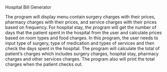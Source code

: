 Hospital Bill Generator

The program will display
menu contain surgery charges with their prices, pharmacy charges with their prices, and service
charges with their prices based on frequency. For hospital stay, the program will get the number
of days that the patient spent in the hospital from the user and calculate prices based on room
types and food charges. In this program, the user needs to input type of surgery, type of
medication and types of services and then check the days spent in the hospital. The program will
calculate the total of patient’s charges which includes surgery charges, hospital stay, pharmacy
charges and other services charges. The program also will print the total charges when the
patient checks out.

